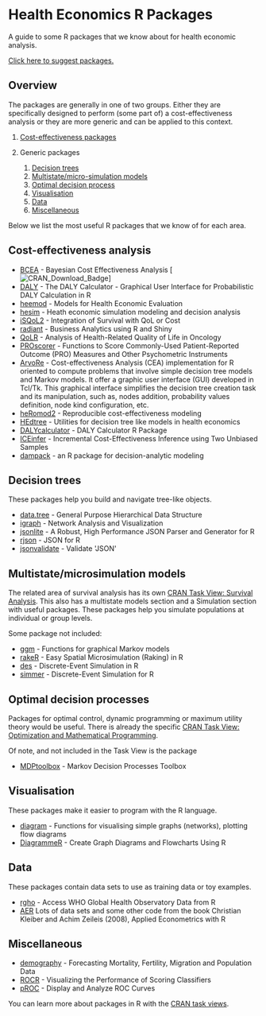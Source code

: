 
Health Economics R Packages
===========================

A guide to some R packages that we know about for health economic analysis.

[Click here to suggest packages.](https://github.com/n8thangreen/health_economics_R_packages/issues)

Overview
--------

The packages are generally in one of two groups. Either they are specifically designed to perform (some part of) a cost-effectiveness analysis or they are more generic and can be applied to this context.

1.  [Cost-effectiveness packages](#cost-effectiveness-analysis)

1.  Generic packages
    1.  [Decision trees](#decision-trees) 
    2.  [Multistate/micro-simulation models](#multistatemicrosimulation-models)
    3.  [Optimal decision process](#optimal-decision-processes)
    4.  [Visualisation](#visualisation)
    5.  [Data](#data)
    6.  [Miscellaneous](#miscellaneous)

Below we list the most useful R packages that we know of for each area.


Cost-effectiveness analysis
---------------------------

-   [BCEA](https://cran.r-project.org/web/packages/BCEA/index.html) - Bayesian Cost Effectiveness Analysis [![CRAN_Download_Badge](http://cranlogs.r-pkg.org/badges/BCEA)]
-   [DALY](https://cran.r-project.org/web/packages/DALY/index.html) - The DALY Calculator - Graphical User Interface for Probabilistic DALY Calculation in R
-   [heemod](https://cran.r-project.org/web/packages/heemod/index.html) - Models for Health Economic Evaluation
-   [hesim](http://innovationvalueinitiative.github.io/hesim/) - Heath economic simulation modeling and decision analysis 
-   [iSQoL2](http://sites.stat.sinica.edu.tw/isqol/) - Integration of Survival with QoL or Cost
-   [radiant](http://vnijs.github.io/radiant/) - Business Analytics using R and Shiny
-   [QoLR](https://cran.r-project.org/web/packages/QoLR/index.html) - Analysis of Health-Related Quality of Life in Oncology
-   [PROscorer](https://cran.rstudio.com/web/packages/PROscorer/index.html) - Functions to Score Commonly-Used Patient-Reported Outcome (PRO) Measures and Other Psychometric Instruments
-   [ArvoRe](http://arvore.r-forge.r-project.org/) - Cost-effectiveness Analysis (CEA) implementation for R oriented to compute problems that involve simple decision tree models and Markov models. It offer a graphic user interface (GUI) developed in Tcl/Tk. This graphical interface simplifies the decision tree creation task and its manipulation, such as, nodes addition, probability values definition, node kind configuration, etc.
-   [heRomod2](https://github.com/jrdnmdhl/heRomod2) - Reproducible cost-effectiveness modeling
-   [HEdtree](https://github.com/petedodd/HEdtree) - Utilities for decision tree like models in health economics
-   [DALYcalculator](https://github.com/TuftsCEVR/DALYcalculator) - DALY Calculator R Package
-   [ICEinfer](https://cran.r-project.org/web/packages/ICEinfer/index.html) - Incremental Cost-Effectiveness Inference using Two Unbiased Samples
-   [dampack](https://github.com/feralaes/dampack) - an R package for decision-analytic modeling


Decision trees
--------------

These packages help you build and navigate tree-like objects.

-   [data.tree](https://cran.r-project.org/web/packages/data.tree/index.html) - General Purpose Hierarchical Data Structure
-   [igraph](https://cran.r-project.org/web/packages/igraph/index.html) - Network Analysis and Visualization
-   [jsonlite](https://cran.r-project.org/web/packages/jsonlite/index.html) - A Robust, High Performance JSON Parser and Generator for R
-   [rjson](https://cran.r-project.org/web/packages/rjson/index.html) - JSON for R
-   [jsonvalidate](https://github.com/hadley/dplyr) - Validate 'JSON'


Multistate/microsimulation models
----------------------------------

The related area of survival analysis has its own [CRAN Task View: Survival Analysis](https://cran.r-project.org/web/views/Survival.html).
This also has a multistate models section and a Simulation section with useful packages.
These packages help you simulate populations at individual or group levels.

Some package not included:

-   [ggm](https://cran.r-project.org/web/packages/ggm/index.html) - Functions for graphical Markov models
-   [rakeR](https://cran.r-project.org/web/packages/rakeR/index.html) - Easy Spatial Microsimulation (Raking) in R
-   [des](https://github.com/matloff/des) - Discrete-Event Simulation in R
-   [simmer](https://github.com/r-simmer/simmer) - Discrete-Event Simulation for R


Optimal decision processes
--------------------------

Packages for optimal control, dynamic programming or maximum utility theory would be useful. There is already the specific [CRAN Task View: Optimization and Mathematical Programming](https://cran.r-project.org/web/views/Optimization.html).

Of note, and not included in the Task View is the package

-   [MDPtoolbox](https://cran.r-project.org/web/packages/MDPtoolbox/index.html) - Markov Decision Processes Toolbox


Visualisation
-------------

These packages make it easier to program with the R language.

-   [diagram](https://cran.r-project.org/web/packages/diagram/index.html) - Functions for visualising simple graphs (networks), plotting flow diagrams
-   [DiagrammeR](https://cran.r-project.org/web/packages/DiagrammeR/index.html) - Create Graph Diagrams and Flowcharts Using R


Data
----

These packages contain data sets to use as training data or toy examples.

-   [rgho](https://github.com/hadley/babynames) - Access WHO Global Health Observatory Data from R
-   [AER](https://cran.r-project.org/web/packages/AER/index.html) Lots of data sets and some other code from the book Christian Kleiber and Achim Zeileis (2008), Applied Econometrics with R


Miscellaneous
-------------

- [demography](https://www.rdocumentation.org/packages/demography/versions/1.20) - Forecasting Mortality, Fertility, Migration and Population Data
- [ROCR](https://cran.r-project.org/web/packages/ROCR/index.html) - Visualizing the Performance of Scoring Classifiers
- [pROC](https://cran.r-project.org/web/packages/pROC/index.html) - Display and Analyze ROC Curves

You can learn more about packages in R with the [CRAN task views](https://cran.r-project.org/web/views/).

